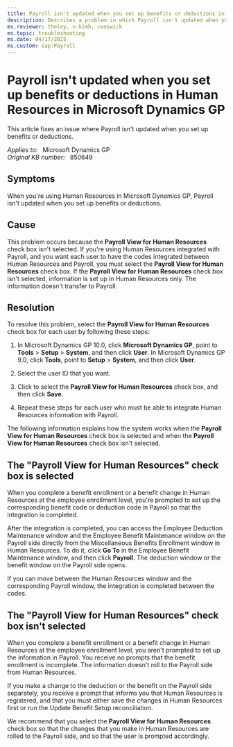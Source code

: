 ```yaml
---
title: Payroll isn't updated when you set up benefits or deductions in Human Resources in Microsoft Dynamics GP
description: Describes a problem in which Payroll isn't updated when you set up benefits or deductions in Human Resources in Microsoft Dynamics GP.
ms.reviewer: theley, v-kimh, cwaswick
ms.topic: troubleshooting
ms.date: 04/17/2025
ms.custom: sap:Payroll
---
```

# Payroll isn't updated when you set up benefits or deductions in Human Resources in Microsoft Dynamics GP

This article fixes an issue where Payroll isn't updated when you set up benefits or deductions.

_Applies to:_ &nbsp; Microsoft Dynamics GP  
_Original KB number:_ &nbsp; 850649

## Symptoms

When you're using Human Resources in Microsoft Dynamics GP, Payroll isn't updated when you set up benefits or deductions.

## Cause

This problem occurs because the **Payroll View for Human Resources** check box isn't selected. If you're using Human Resources integrated with Payroll, and you want each user to have the codes integrated between Human Resources and Payroll, you must select the **Payroll View for Human Resources** check box. If the **Payroll View for Human Resources** check box isn't selected, information is set up in Human Resources only. The information doesn't transfer to Payroll.

## Resolution

To resolve this problem, select the **Payroll View for Human Resources** check box for each user by following these steps:

1. In Microsoft Dynamics GP 10.0, click **Microsoft Dynamics GP**, point to **Tools** > **Setup** > **System**, and then click **User**.
    In Microsoft Dynamics GP 9.0, click **Tools**, point to **Setup** > **System**, and then click **User**.
2. Select the user ID that you want.
3. Click to select the **Payroll View for Human Resources** check box, and then click **Save**.

4. Repeat these steps for each user who must be able to integrate Human Resources information with Payroll.

The following information explains how the system works when the **Payroll View for Human Resources** check box is selected and when the **Payroll View for Human Resources** check box isn't selected.

## The "Payroll View for Human Resources" check box is selected

When you complete a benefit enrollment or a benefit change in Human Resources at the employee enrollment level, you're prompted to set up the corresponding benefit code or deduction code in Payroll so that the integration is completed.

After the integration is completed, you can access the Employee Deduction Maintenance window and the Employee Benefit Maintenance window on the Payroll side directly from the Miscellaneous Benefits Enrollment window in Human Resources. To do it, click **Go To** in the Employee Benefit Maintenance window, and then click **Payroll**. The deduction window or the benefit window on the Payroll side opens.

If you can move between the Human Resources window and the corresponding Payroll window, the integration is completed between the codes.

## The "Payroll View for Human Resources" check box isn't selected

When you complete a benefit enrollment or a benefit change in Human Resources at the employee enrollment level, you aren't prompted to set up the information in Payroll. You receive no prompts that the benefit enrollment is incomplete. The information doesn't roll to the Payroll side from Human Resources.

If you make a change to the deduction or the benefit on the Payroll side separately, you receive a prompt that informs you that Human Resources is registered, and that you must either save the changes in Human Resources first or run the Update Benefit Setup reconciliation.

We recommend that you select the **Payroll View for Human Resources** check box so that the changes that you make in Human Resources are rolled to the Payroll side, and so that the user is prompted accordingly.
